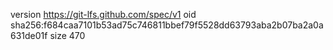 version https://git-lfs.github.com/spec/v1
oid sha256:f684caa7101b53ad75c746811bbef79f5528dd63793aba2b07ba2a0a631de01f
size 470

